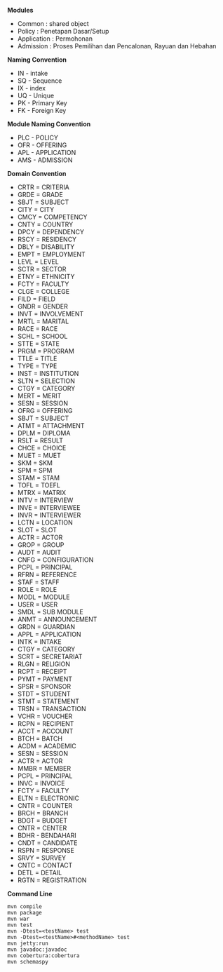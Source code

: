 **Modules**
- Common : shared object
- Policy : Penetapan Dasar/Setup
- Application : Permohonan 
- Admission : Proses Pemilihan dan Pencalonan, Rayuan dan Hebahan

**Naming Convention**
- IN - intake
- SQ - Sequence
- IX - index
- UQ - Unique
- PK - Primary Key
- FK - Foreign Key

**Module Naming Convention**
- PLC - POLICY
- OFR - OFFERING
- APL - APPLICATION
- AMS - ADMISSION

**Domain Convention**
- CRTR = CRITERIA
- GRDE = GRADE
- SBJT = SUBJECT
- CITY = CITY
- CMCY = COMPETENCY
- CNTY = COUNTRY
- DPCY = DEPENDENCY
- RSCY = RESIDENCY
- DBLY = DISABILITY
- EMPT = EMPLOYMENT
- LEVL = LEVEL
- SCTR = SECTOR
- ETNY = ETHNICITY
- FCTY = FACULTY
- CLGE = COLLEGE
- FILD = FIELD
- GNDR = GENDER
- INVT = INVOLVEMENT
- MRTL = MARITAL
- RACE = RACE
- SCHL = SCHOOL
- STTE = STATE
- PRGM = PROGRAM
- TTLE = TITLE
- TYPE = TYPE
- INST = INSTITUTION
- SLTN = SELECTION
- CTGY = CATEGORY
- MERT = MERIT
- SESN = SESSION
- OFRG = OFFERING
- SBJT = SUBJECT
- ATMT = ATTACHMENT
- DPLM = DIPLOMA
- RSLT = RESULT
- CHCE = CHOICE
- MUET = MUET
- SKM = SKM
- SPM = SPM
- STAM = STAM
- TOFL = TOEFL
- MTRX = MATRIX
- INTV = INTERVIEW
- INVE = INTERVIEWEE
- INVR = INTERVIEWER
- LCTN = LOCATION
- SLOT = SLOT
- ACTR = ACTOR
- GROP = GROUP
- AUDT = AUDIT
- CNFG = CONFIGURATION
- PCPL = PRINCIPAL
- RFRN = REFERENCE
- STAF = STAFF
- ROLE = ROLE
- MODL = MODULE
- USER = USER
- SMDL = SUB MODULE
- ANMT = ANNOUNCEMENT
- GRDN = GUARDIAN
- APPL = APPLICATION
- INTK = INTAKE
- CTGY = CATEGORY
- SCRT = SECRETARIAT
- RLGN = RELIGION
- RCPT = RECEIPT
- PYMT = PAYMENT
- SPSR = SPONSOR
- STDT = STUDENT
- STMT = STATEMENT
- TRSN = TRANSACTION
- VCHR = VOUCHER
- RCPN = RECIPIENT
- ACCT = ACCOUNT
- BTCH = BATCH
- ACDM = ACADEMIC
- SESN = SESSION
- ACTR = ACTOR
- MMBR = MEMBER
- PCPL = PRINCIPAL
- INVC = INVOICE
- FCTY = FACULTY
- ELTN = ELECTRONIC
- CNTR = COUNTER
- BRCH = BRANCH
- BDGT = BUDGET
- CNTR = CENTER
- BDHR - BENDAHARI
- CNDT = CANDIDATE
- RSPN = RESPONSE
- SRVY = SURVEY
- CNTC = CONTACT
- DETL = DETAIL
- RGTN = REGISTRATION


**Command Line**

    mvn compile
    mvn package
    mvn war
    mvn test
    mvn -Dtest=<testName> test
    mvn -Dtest=<testName>#<methodName> test
    mvn jetty:run
    mvn javadoc:javadoc
    mvn cobertura:cobertura
    mvn schemaspy
 
